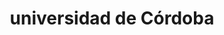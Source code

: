 ---
title: "universidad de Córdoba"
external_link: "https://www.udc.es/es/covid-19/"
type: "andalucia"
img: "./images/universidades/universidad_de_cordoba.png"
file_title: "Información COVID"
file_link: "http://www.uco.es/servicios/prevencion/images/documentos/coronavirus/200702_CriteriosAdaptacionDocenciaUCO20-21.pdf"
---